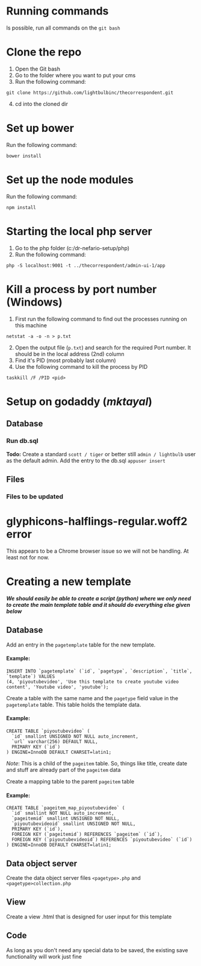 # Running commands
Is possible, run all commands on the `git bash`
# Clone the repo
1. Open the Git bash
2. Go to the folder where you want to put your cms
3. Run the following command:
```
git clone https://github.com/lightbulbinc/thecorrespondent.git
```
4. cd into the cloned dir

# Set up bower
Run the following command:
```
bower install
```
# Set up the node modules
Run the following command:
```
npm install
```

# Starting the local php server
1. Go to the php folder (c:/dr-nefario-setup/php)
2. Run the following command:
 ```
php -S localhost:9001 -t ../thecorrespondent/admin-ui-1/app

```
# Kill a process by port number (Windows)
1. First run the following command to find out the processes running on this machine
```
netstat -a -o -n > p.txt
```
2. Open the output file (`p.txt`) and search for the required Port number. It should be in the local address (2nd) column
3. Find it's PID (most probably last column)
4. Use the following command to kill the process by PID
```
taskkill /F /PID <pid>
```

# Setup on godaddy (*mktayal*)

## Database

### Run db.sql
**Todo:** Create a standard `scott / tiger` or better still `admin / lightbulb` user as the default admin. Add the entry to the db.sql `appuser insert`

## Files

### Files to be updated

# glyphicons-halflings-regular.woff2  error
This appears to be a Chrome browser issue so we will not be handling. At least not for now.

# Creating a new template
***We should easily be able to create a script (python) where we only need to create the main template table and it should do everything else given below***
## Database
Add an entry in the `pagetemplate` table for the new template.

#### Example:
```
INSERT INTO `pagetemplate` (`id`, `pagetype`, `description`, `title`, `template`) VALUES
(4, 'piyoutubevideo', 'Use this template to create youtube video content', 'Youtube video', 'youtube');
```
Create a table with the same name and the `pagetype` field value in the `pagetemplate` table. This table holds the template data.

#### Example:
```
CREATE TABLE `piyoutubevideo` (
  `id` smallint UNSIGNED NOT NULL auto_increment,
  `url` varchar(256) DEFAULT NULL,
  PRIMARY KEY (`id`)
) ENGINE=InnoDB DEFAULT CHARSET=latin1;
```
*Note*: This is a child of the `pageitem` table. So, things like title, create date and stuff are already part of the `pageitem` data

Create a mapping table to the parent `pageitem` table

#### Example:
```
CREATE TABLE `pageitem_map_piyoutubevideo` (
  `id` smallint NOT NULL auto_increment,
  `pageitemid` smallint UNSIGNED NOT NULL,
  `piyoutubevideoid` smallint UNSIGNED NOT NULL,
  PRIMARY KEY (`id`),
  FOREIGN KEY (`pageitemid`) REFERENCES `pageitem` (`id`),
  FOREIGN KEY (`piyoutubevideoid`) REFERENCES `piyoutubevideo` (`id`)
) ENGINE=InnoDB DEFAULT CHARSET=latin1;
```



## Data object server
Create the data object server files
`<pagetype>.php` and `<pagetype>collection.php`
## View
Create a view <pagetype>.html that is designed for user input for this template
## Code
As long as you don't need any special data to be saved, the existing save functionality will work just fine
